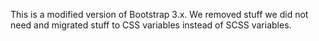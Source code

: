 This is a modified version of Bootstrap 3.x. We removed stuff we did not need and migrated stuff to CSS variables instead of SCSS variables.